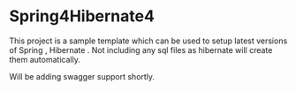 # Spring4Hibernate4
This project is a sample template which can be used to setup latest versions of Spring , Hibernate . Not including any sql files as hibernate will create them automatically.
 
Will be adding swagger support shortly.

